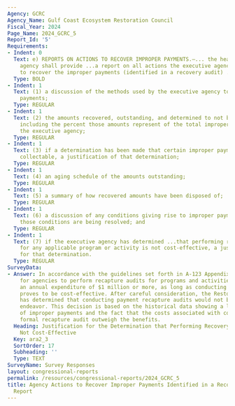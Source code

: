 ```yaml
---
Agency: GCRC
Agency_Name: Gulf Coast Ecosystem Restoration Council
Fiscal_Year: 2024
Page_Name: 2024_GCRC_5
Report_Id: '5'
Requirements:
- Indent: 0
  Text: e) REPORTS ON ACTIONS TO RECOVER IMPROPER PAYMENTS.—... the head of the executive
    agency shall provide ...a report on all actions the executive agency is taking
    to recover the improper payments (identified in a recovery audit) ..including—
  Type: BOLD
- Indent: 1
  Text: (1) a discussion of the methods used by the executive agency to recover improper
    payments;
  Type: REGULAR
- Indent: 1
  Text: (2) the amounts recovered, outstanding, and determined to not be collectable,
    including the percent those amounts represent of the total improper payments of
    the executive agency;
  Type: REGULAR
- Indent: 1
  Text: (3) if a determination has been made that certain improper payments are not
    collectable, a justification of that determination;
  Type: REGULAR
- Indent: 1
  Text: (4) an aging schedule of the amounts outstanding;
  Type: REGULAR
- Indent: 1
  Text: (5) a summary of how recovered amounts have been disposed of;
  Type: REGULAR
- Indent: 1
  Text: (6) a discussion of any conditions giving rise to improper payments and how
    those conditions are being resolved; and
  Type: REGULAR
- Indent: 1
  Text: (7) if the executive agency has determined ...that performing recovery audits
    for any applicable program or activity is not cost-effective, a justification
    for that determination.
  Type: REGULAR
SurveyData:
- Answer: In accordance with the guidelines set forth in A-123 Appendix C, it is required
    for agencies to perform recapture audits for programs and activities that have
    an annual expenditure of $1 million or more, as long as conducting such audits
    proves to be cost-effective. After careful consideration, the Restore Council
    has determined that conducting payment recapture audits would not be a cost-effective
    endeavor. This decision is based on the historical data showing a low occurrence
    of improper payments and the fact that the costs associated with conducting a
    formal recapture audit outweigh the benefits.
  Heading: Justification for the Determination that Performing Recovery Audits are
    Not Cost-Effective
  Key: ara2_3
  SortOrder: 17
  Subheading: ''
  Type: TEXT
SurveyName: Survey Responses
layout: congressional-reports
permalink: /resources/congressional-reports/2024_GCRC_5
title: Agency Actions to Recover Improper Payments Identified in a Recovery Audit
  Report
---
```

